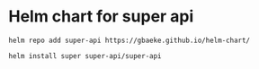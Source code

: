 # Helm chart for super api

```
helm repo add super-api https://gbaeke.github.io/helm-chart/

helm install super super-api/super-api
```